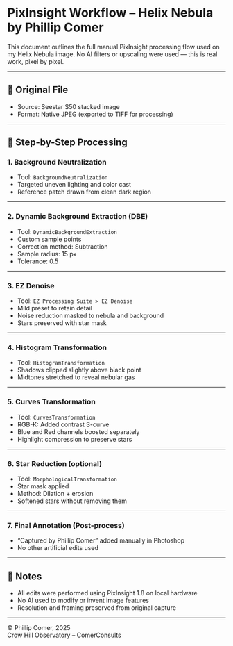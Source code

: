 # PixInsight Workflow – Helix Nebula by Phillip Comer

This document outlines the full manual PixInsight processing flow used on my Helix Nebula image. No AI filters or upscaling were used — this is real work, pixel by pixel.

---

## 📌 Original File
- Source: Seestar S50 stacked image
- Format: Native JPEG (exported to TIFF for processing)

---

## 🧰 Step-by-Step Processing

### 1. Background Neutralization
- Tool: `BackgroundNeutralization`
- Targeted uneven lighting and color cast
- Reference patch drawn from clean dark region

---

### 2. Dynamic Background Extraction (DBE)
- Tool: `DynamicBackgroundExtraction`
- Custom sample points
- Correction method: Subtraction
- Sample radius: 15 px
- Tolerance: 0.5

---

### 3. EZ Denoise
- Tool: `EZ Processing Suite > EZ Denoise`
- Mild preset to retain detail
- Noise reduction masked to nebula and background
- Stars preserved with star mask

---

### 4. Histogram Transformation
- Tool: `HistogramTransformation`
- Shadows clipped slightly above black point
- Midtones stretched to reveal nebular gas

---

### 5. Curves Transformation
- Tool: `CurvesTransformation`
- RGB-K: Added contrast S-curve
- Blue and Red channels boosted separately
- Highlight compression to preserve stars

---

### 6. Star Reduction (optional)
- Tool: `MorphologicalTransformation`
- Star mask applied
- Method: Dilation + erosion
- Softened stars without removing them

---

### 7. Final Annotation (Post-process)
- “Captured by Phillip Comer” added manually in Photoshop
- No other artificial edits used

---

## 🧪 Notes

- All edits were performed using PixInsight 1.8 on local hardware
- No AI used to modify or invent image features
- Resolution and framing preserved from original capture

---

© Phillip Comer, 2025  
Crow Hill Observatory – ComerConsults
